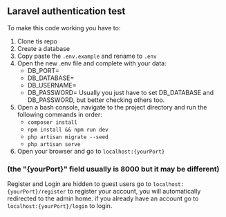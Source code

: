 ## Laravel authentication test
To make this code working you have to:
1. Clone tis repo
1. Create a database
1. Copy paste the <code>.env.example</code> and rename to <code>.env</code>
1. Open the new .env file and complete with your data:
    - DB_PORT=
    - DB_DATABASE=
    - DB_USERNAME=
    - DB_PASSWORD=
    Usually you just have to set DB_DATABASE and DB_PASSWORD, but better checking others too.
1. Open a bash console, navigate to the project directory and run the following commands in order:
    - <code>composer install</code>
    - <code>npm install && npm run dev</code>
    - <code>php artisan migrate --seed</code>
    - <code>php artisan serve</code>
1. Open your browser and go to <code>localhost:{yourPort}</code> 
### (the "{yourPort}" field usually is 8000 but it may be different)

Register and Login are hidden to guest users
go to <code>localhost:{yourPort}/register</code> to register your account, you will automatically redirected to the admin home.
if you already have an account go to <code>localhost:{yourPort}/login</code> to login.
